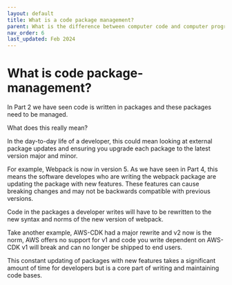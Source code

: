 ```yaml
---
layout: default
title: What is a code package management?
parent: What is the difference between computer code and computer programming?
nav_order: 6
last_updated: Feb 2024
---
```


# What is code package-management?

In Part 2 we have seen code is written in packages and these packages need to be managed.

What does this really mean?

In the day-to-day life of a developer, this could mean looking at external package updates and ensuring you upgrade each package to the latest version major and minor.

For example, Webpack is now in version 5. As we have seen in Part 4, this means the software developes who are writing the webpack package are updating the package with new features. These features can cause breaking changes and may not be backwards compatible with previous versions.

Code in the packages a developer writes will have to be rewritten to the new syntax and norms of the new version of webpack.

Take another example, AWS-CDK had a major rewrite and v2 now is the norm, AWS offers no support for v1 and code you write dependent on AWS-CDK v1 will break and can no longer be shipped to end users.

This constant updating of packages with new features takes a significant amount of time for developers but is a core part of writing and maintaining code bases.
